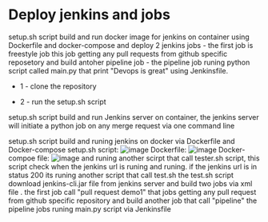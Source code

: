 # Deploy jenkins and jobs 
  setup.sh script build and run docker image for jenkins on container using Dockerfile and docker-compose and deploy 2 jenkins jobs -
  the first job is freestyle job this job getting any pull requests from github specific reposetory and build antoher pipeline job - 
  the pipeline job runing python script called main.py that print "Devops is great" using Jenkinsfile.


* 1 - clone the repository 


* 2 - run the setup.sh script



setup.sh script build and run Jenkins server on container, the jenkins server will initiate a python job on any merge request via one command line



setup.sh script build and runing jenkins on docker via Dockerfile and Docker-compose
setup.sh script:
![image](https://user-images.githubusercontent.com/113102456/218678385-26f8dd27-7e2c-4491-96b5-94f5e2bb56b0.png)
Dockerfile:
![image](https://user-images.githubusercontent.com/113102456/218677999-0b15fbaa-f067-4c86-a199-434837a50e29.png)
Docker-compoe file:
![image](https://user-images.githubusercontent.com/113102456/218678208-b7a4b873-ae11-4d10-a394-a23c49166f5c.png)
and runing another scirpt that call tester.sh script, this script check when the jenkins url is runing and runing.
if the jenkins url is in status 200 its runing another script that call test.sh
the test.sh script download jenkins-cli.jar file from jenkins server and build two jobs via xml file .
the first job call "pull request demo1" that jobs getting any pull request from github specific repository and build another job that call "pipeline"
the pipeline jobs runing main.py script via Jenkinsfile
